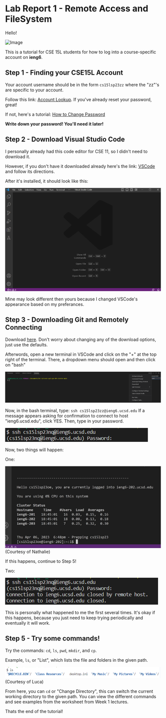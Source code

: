 # **Lab Report 1 - Remote Access and FileSystem**
Hello!

![Image](https://tse1.mm.bing.net/th?id=OIP.8LZXRf13eYIi-g6nxSfghgAAAA&pid=Api&rs=1&c=1&qlt=95&w=157&h=97)

This is a tutorial for CSE 15L students for how to log into a course-specific account on **ieng6**.

## Step 1 - Finding your CSE15L Account

Your account username should be in the form `cs15lsp23zz` where the "zz"'s are specific to your account.

Follow this link: [Account Lookup](https://sdacs.ucsd.edu/~icc/index.php). If you've already reset your password, great! 

If not, here's a tutorial: [How to Change Password](https://drive.google.com/file/d/17IDZn8Qq7Q0RkYMxdiIR0o6HJ3B5YqSW/view?usp=share_link)

**Write down your password! You'll need it later!**

## Step 2 - Download Visual Studio Code

I personally already had this code editor for CSE 11, so I didn't need to download it. 

However, if you don't have it downloaded already here's the link: [VSCode](https://code.visualstudio.com/) and follow its directions.

After it's installed, it should look like this:

![Image](vscode1.png)

Mine may look different then yours because I changed VSCode's appearance based on my preferances.

## Step 3 - Downloading Git and Remotely Connecting

Download [here](https://gitforwindows.org/). Don't worry about changing any of the download options, just use the defaults.

Afterwords, open a new terminal in VSCode and click on the "+" at the top right of the terminal. There, a dropdown menu should open and then click on "bash"

![Image](gitbash.png)

Now, in the bash terminal, type: `ssh cs15lsp23zz@ieng6.ucsd.edu` If a message appears asking for confirmation to connect to host "ieng6.ucsd.edu", click YES. Then, type in your password.

![Image](bashlogin.png)

Now, two things will happen:

One:

![Image](loginsuccess.png) (Courtesy of Nathalie)

If this happens, continue to Step 5!

Two:

![Image](closedhost.png)

This is personally what happened to me the first several times. It's okay if this happens, because you just need to keep trying periodically and eventually it will work.

## Step 5 - Try some commands!

Try the commands: `cd`, `ls`, `pwd`, `mkdir`, and `cp`.

Example, `ls`, or "List", which lists the file and folders in the given path.

![Image](ls.png) (Courtesy of Luca)

From here, you can `cd` or "Change Directory", this can switch the current working directory to the given path. You can view the different commands and see examples from the worksheet from Week 1 lectures.

Thats the end of the tutorial! 
